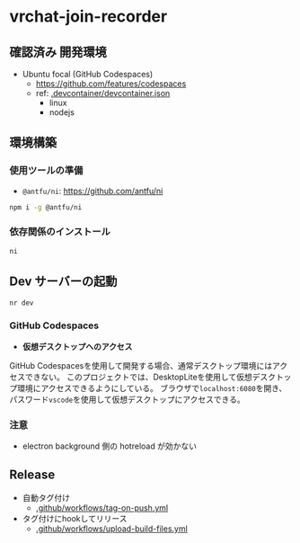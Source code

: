 # vrchat-join-recorder

## 確認済み 開発環境
* Ubuntu focal (GitHub Codespaces)
  * https://github.com/features/codespaces
  * ref: [.devcontainer/devcontainer.json](.devcontainer/devcontainer.json)
    * linux
    * nodejs

## 環境構築
### 使用ツールの準備
* `@antfu/ni`: https://github.com/antfu/ni
```bash
npm i -g @antfu/ni
```

### 依存関係のインストール
```bash
ni
```

## Dev サーバーの起動
```bash
nr dev
```

### GitHub Codespaces

- **仮想デスクトップへのアクセス**

GitHub Codespacesを使用して開発する場合、通常デスクトップ環境にはアクセスできない。
このプロジェクトでは、DesktopLiteを使用して仮想デスクトップ環境にアクセスできるようにしている。
ブラウザで`localhost:6080`を開き、パスワード`vscode`を使用して仮想デスクトップにアクセスできる。

### 注意
* electron background 側の hotreload が効かない

## Release
* 自動タグ付け
  * [.github/workflows/tag-on-push.yml](.github/workflows/tag-on-push.yml)
* タグ付けにhookしてリリース
  * [.github/workflows/upload-build-files.yml](.github/workflows/upload-build-files.yml)

